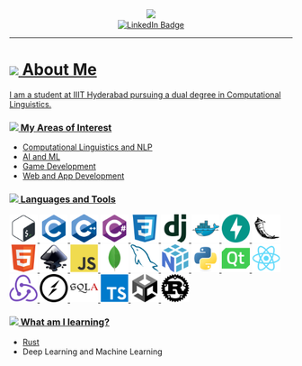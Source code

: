 <div id="header" align="center">
  <img src="https://static.wikia.nocookie.net/omori/images/e/e1/Forest_Bunny_%28Happy%29.gif/revision/latest?cb=20210409213142&format=original" width="200"/>
  <div id="badges">
    <a href="https://www.linkedin.com/in/ayan-d-ab4870137/">
      <img src="https://img.shields.io/badge/LinkedIn-blue?style=for-the-badge&logo=linkedin&logoColor=white" alt="LinkedIn Badge"/>
<!--     <a href="https://twitter.com/Advin4603">
      <img src="https://img.shields.io/badge/Twitter-blue?style=for-the-badge&logo=twitter&logoColor=white" alt="Twitter Badge"/>
    </a> -->
  </div>
</div>


  
---
<h1><img height="32rem" src="https://user-images.githubusercontent.com/52855044/207116468-74d47c29-9efc-4e26-b0a4-d52391010a43.gif" /> About Me</h1>

I am a student at IIIT Hyderabad pursuing a dual degree in Computational Linguistics.
  
<h3><img height="20rem" src="https://static.wikia.nocookie.net/omori/images/0/03/BunBunnyWalk.gif/revision/latest?cb=20210530091211&format=original" /> My Areas of Interest</h3>
 
 - Computational Linguistics and NLP
 - AI and ML
 - Game Development
 - Web and App Development

  
  <h3><img height="24rem" src="https://static.wikia.nocookie.net/omori/images/5/56/SpaceBunnyWalk.gif/revision/latest?cb=20210530092811&format=original" /> Languages and Tools</h3>
  <div>
<img src="https://raw.githubusercontent.com/devicons/devicon/1119b9f84c0290e0f0b38982099a2bd027a48bf1/icons/bash/bash-original.svg" width="50rem" title="bash" alt="bash" />
<img src="https://raw.githubusercontent.com/devicons/devicon/1119b9f84c0290e0f0b38982099a2bd027a48bf1/icons/c/c-original.svg" width="50rem" title="c" alt="c" />
<img src="https://raw.githubusercontent.com/devicons/devicon/1119b9f84c0290e0f0b38982099a2bd027a48bf1/icons/cplusplus/cplusplus-original.svg" width="50rem" title="cplusplus" alt="cplusplus" />
<img src="https://raw.githubusercontent.com/devicons/devicon/1119b9f84c0290e0f0b38982099a2bd027a48bf1/icons/csharp/csharp-original.svg" width="50rem" title="csharp" alt="csharp" />
<img src="https://raw.githubusercontent.com/devicons/devicon/1119b9f84c0290e0f0b38982099a2bd027a48bf1/icons/css3/css3-original.svg" width="50rem" title="css3" alt="css3/css" />
<img src="https://raw.githubusercontent.com/devicons/devicon/1119b9f84c0290e0f0b38982099a2bd027a48bf1/icons/django/django-plain.svg" width="50rem" title="django" alt="django" />
<img src="https://raw.githubusercontent.com/devicons/devicon/1119b9f84c0290e0f0b38982099a2bd027a48bf1/icons/docker/docker-original.svg" width="50rem" title="docker" alt="docker" />
<img src="https://raw.githubusercontent.com/devicons/devicon/1119b9f84c0290e0f0b38982099a2bd027a48bf1/icons/fastapi/fastapi-original.svg" width="50rem" title="fastapi" alt="fastapi" />
<img src="https://raw.githubusercontent.com/devicons/devicon/1119b9f84c0290e0f0b38982099a2bd027a48bf1/icons/flask/flask-original.svg" width="50rem" title="flask" alt="flask" />
<img src="https://raw.githubusercontent.com/devicons/devicon/1119b9f84c0290e0f0b38982099a2bd027a48bf1/icons/html5/html5-original.svg" width="50rem" title="html5" alt="html5/html" />
<img src="https://raw.githubusercontent.com/devicons/devicon/1119b9f84c0290e0f0b38982099a2bd027a48bf1/icons/inkscape/inkscape-original.svg" width="50rem" title="inkscape" alt="inkscape" />
<img src="https://raw.githubusercontent.com/devicons/devicon/1119b9f84c0290e0f0b38982099a2bd027a48bf1/icons/javascript/javascript-original.svg" width="50rem" title="javascript" alt="javascript" />
<img src="https://raw.githubusercontent.com/devicons/devicon/1119b9f84c0290e0f0b38982099a2bd027a48bf1/icons/mongodb/mongodb-original.svg" width="50rem" title="mongodb" alt="mongodb" />
<img src="https://raw.githubusercontent.com/devicons/devicon/1119b9f84c0290e0f0b38982099a2bd027a48bf1/icons/mysql/mysql-original.svg" width="50rem" title="mysql" alt="mysql" />
<img src="https://raw.githubusercontent.com/devicons/devicon/1119b9f84c0290e0f0b38982099a2bd027a48bf1/icons/numpy/numpy-original.svg" width="50rem" title="numpy" alt="numpy" />
<img src="https://raw.githubusercontent.com/devicons/devicon/1119b9f84c0290e0f0b38982099a2bd027a48bf1/icons/python/python-original.svg" width="50rem" title="python" alt="python" />
<img src="https://raw.githubusercontent.com/devicons/devicon/1119b9f84c0290e0f0b38982099a2bd027a48bf1/icons/qt/qt-original.svg" width="50rem" title="qt" alt="qt" />
<img src="https://raw.githubusercontent.com/devicons/devicon/1119b9f84c0290e0f0b38982099a2bd027a48bf1/icons/react/react-original.svg" width="50rem" title="react" alt="react" />
<img src="https://raw.githubusercontent.com/devicons/devicon/1119b9f84c0290e0f0b38982099a2bd027a48bf1/icons/redux/redux-original.svg" width="50rem" title="redux" alt="redux" />
<img src="https://raw.githubusercontent.com/devicons/devicon/1119b9f84c0290e0f0b38982099a2bd027a48bf1/icons/socketio/socketio-original.svg" width="50rem" title="socketio" alt="socketio" />
<img src="https://raw.githubusercontent.com/devicons/devicon/1119b9f84c0290e0f0b38982099a2bd027a48bf1/icons/sqlalchemy/sqlalchemy-original.svg" width="50rem" title="sqlalchemy" alt="sqlalchemy" />
<img src="https://raw.githubusercontent.com/devicons/devicon/1119b9f84c0290e0f0b38982099a2bd027a48bf1/icons/typescript/typescript-original.svg" width="50rem" title="typescript" alt="typescript" />
<img src="https://raw.githubusercontent.com/devicons/devicon/1119b9f84c0290e0f0b38982099a2bd027a48bf1/icons/unity/unity-original.svg" width="50rem" title="unity" alt="unity" />
<img src="https://raw.githubusercontent.com/devicons/devicon/master/icons/rust/rust-plain.svg" width="50rem" title="rust" alt="rust" />


  
  </div>

  <h3><img height="20rem" src="https://static.wikia.nocookie.net/omori/images/3/35/FishBunnyWalk.gif/revision/latest?cb=20220418083346&format=original" /> What am I learning?</h3>
  
  - [Rust](https://www.rust-lang.org/)
  - Deep Learning and Machine Learning
  
  
<!--
**advin4603/advin4603** is a ✨ _special_ ✨ repository because its `README.md` (this file) appears on your GitHub profile.

Here are some ideas to get you started:

- 🔭 I’m currently working on ...
- 🌱 I’m currently learning ...
- 👯 I’m looking to collaborate on ...
- 🤔 I’m looking for help with ...
- 💬 Ask me about ...
- 📫 How to reach me: ...
- 😄 Pronouns: ...
- ⚡ Fun fact: ...
-->
